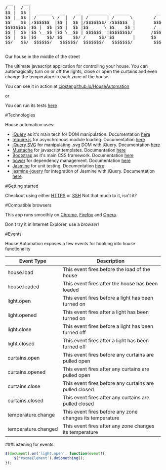 
<pre>
 __    __                                                                      __                                          __      __                     
/  |  /  |                                                                    /  |                                        /  |    /  |                    
$$ |  $$ |  ______   __    __   _______   ______          ______   __    __  _$$ |_     ______   _____  ____    ______   _$$ |_   $$/   ______   _______  
$$ |__$$ | /      \ /  |  /  | /       | /      \        /      \ /  |  /  |/ $$   |   /      \ /     \/    \  /      \ / $$   |  /  | /      \ /       \ 
$$    $$ |/$$$$$$  |$$ |  $$ |/$$$$$$$/ /$$$$$$  |       $$$$$$  |$$ |  $$ |$$$$$$/   /$$$$$$  |$$$$$$ $$$$  | $$$$$$  |$$$$$$/   $$ |/$$$$$$  |$$$$$$$  |
$$$$$$$$ |$$ |  $$ |$$ |  $$ |$$      \ $$    $$ |       /    $$ |$$ |  $$ |  $$ | __ $$ |  $$ |$$ | $$ | $$ | /    $$ |  $$ | __ $$ |$$ |  $$ |$$ |  $$ |
$$ |  $$ |$$ \__$$ |$$ \__$$ | $$$$$$  |$$$$$$$$/       /$$$$$$$ |$$ \__$$ |  $$ |/  |$$ \__$$ |$$ | $$ | $$ |/$$$$$$$ |  $$ |/  |$$ |$$ \__$$ |$$ |  $$ |
$$ |  $$ |$$    $$/ $$    $$/ /     $$/ $$       |      $$    $$ |$$    $$/   $$  $$/ $$    $$/ $$ | $$ | $$ |$$    $$ |  $$  $$/ $$ |$$    $$/ $$ |  $$ |
$$/   $$/  $$$$$$/   $$$$$$/  $$$$$$$/   $$$$$$$/        $$$$$$$/  $$$$$$/     $$$$/   $$$$$$/  $$/  $$/  $$/  $$$$$$$/    $$$$/  $$/  $$$$$$/  $$/   $$/ 

</pre>                                                                                                                                                     
                                                                                                                                                          
                                                                                                                                                          

Our house in the middle of the street


The ultimate javascript application for controlling your house. You can automagically turn on or off the lights, 
close or open the curtains and even change the temperature in each zone of the house.  

You can see it in action at [cipster.github.io/HouseAutomation](https://cipster.github.io/HouseAutomation/)

 or 
 
You can run its tests [here](https://cipster.github.io/HouseAutomation/) 


#Technologies

House automation uses: 

 * [jQuery](https://jquery.com/) as it's main tech for DOM manipulation. Documentation [here](https://api.jquery.com/)
 * [require.js](requirejs.org/) for asynchronous module loading. Documentation [here](http://requirejs.org/docs/api.html)
 * [jQuery SVG](http://keith-wood.name/svg.html) for manipulating .svg DOM with jQuery. Documentation [here](http://keith-wood.name/svgRef.html)
 * [Mustache](https://mustache.github.io/) for javascript templates. Documentation [here](https://github.com/janl/mustache.js) 
 * [Bootstrap](http://getbootstrap.com/) as it's main CSS framework. Documentation [here](http://getbootstrap.com/getting-started/) 
 * [bower](http://bower.io/) for dependency management. Documentation [here](http://bower.io/docs/api/)
 * [Jasmine](http://jasmine.github.io) for unit testing. Documentation [here](http://jasmine.github.io/2.2/introduction.html)
 * [jasmine-jquery](https://github.com/velesin/jasmine-jquery) for integration of Jasmine with jQuery. Documentation [here](https://github.com/velesin/jasmine-jquery/blob/master/README.md) 
    
#Getting started

Checkout using either [HTTPS](https://github.com/cipster/HouseAutomation.git) or [SSH](git@github.com:cipster/HouseAutomation.git)
Not that much to it, isn't it?

#Compatible browsers

This app runs smoothly on [Chrome](https://www.google.com/chrome/browser/desktop/index.html), [Firefox](https://www.mozilla.org/en-US/firefox/new/) and [Opera](http://www.opera.com/).

Don't try it in Internet Explorer, use a *browser*!

#Events

House Automation exposes a few events for hooking into house functionality

|Event Type|Description|
|---|---|
|house.load| This event fires before the load of the house|
|house.loaded| This event fires after the house has been loaded|
|light.open| This event fires before a light has been turned on|
|light.opened| This event fires after a light has been turned on|
|light.close| This event fires before a light has been turned off|
|light.closed| This event fires after a light has been turned off|
|curtains.open| This event fires before any curtains are pulled open|
|curtains.opened| This event fires after any curtains are pulled open|
|curtains.close| This event fires before any curtains are pulled closed|
|curtains.closed| This event fires after any curtains are pulled closed|
|temperature.change| This event fires before any zone changes its temperature|
|temperature.changed| This event fires after any zone changes its temperature|

###Listening for events
```javascript
$(document).on('light.open', function(event){
    $('#someElement').doSomething();
});
```

